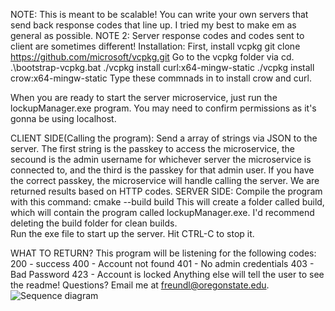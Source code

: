 
NOTE: This is meant to be scalable! You can write your own servers that send back response codes that line up. I tried my best to make em as general as possible.
NOTE 2: Server response codes and codes sent to client are sometimes different!
Installation:
First, install vcpkg
git clone https://github.com/microsoft/vcpkg.git
Go to the vcpkg folder via cd.
.\bootstrap-vcpkg.bat 
./vcpkg install curl:x64-mingw-static
./vcpkg install crow:x64-mingw-static
Type these commnads in to install crow and curl.

When you are ready to start the server microservice, just run the lockupManager.exe program. You may need to confirm permissions as it's gonna be using localhost.

CLIENT SIDE(Calling the program):
Send a array of strings via JSON to the server. The first string is the passkey to access the microservice, the secound is the admin username for whichever server the microservice is connected to, and the third is the passkey for that admin user.
If you have the correct passkey, the microservice will handle calling the server. We are returned results based on HTTP codes.
SERVER SIDE:
Compile the program with this command:
cmake --build build
This will create a folder called build, which will contain the program called lockupManager.exe. I'd recommend deleting the build folder for clean builds.\
Run the exe file to start up the server. Hit CTRL-C to stop it.

WHAT TO RETURN?
This program will be listening for the following codes:
200 - success
400 - Account not found
401 - No admin credentials
403 - Bad Password
423 - Account is locked
Anything else will tell the user to see the readme!
Questions?
Email me at freundl@oregonstate.edu.
![Sequence diagram](https://github.com/user-attachments/assets/9d40a7ee-f3e3-4ba4-b134-e90f3b74d3c4)



